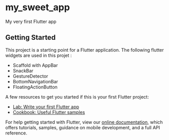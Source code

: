# my_sweet_app

My very first Flutter app

## Getting Started

This project is a starting point for a Flutter application.
The following flutter widgets are used in this projet :
- Scaffold with AppBar 
- SnackBar 
- GestureDetector
- BottomNavigationBar
- FloatingActionButton 



A few resources to get you started if this is your first Flutter project:

- [Lab: Write your first Flutter app](https://flutter.dev/docs/get-started/codelab)
- [Cookbook: Useful Flutter samples](https://flutter.dev/docs/cookbook)

For help getting started with Flutter, view our
[online documentation](https://flutter.dev/docs), which offers tutorials,
samples, guidance on mobile development, and a full API reference.

